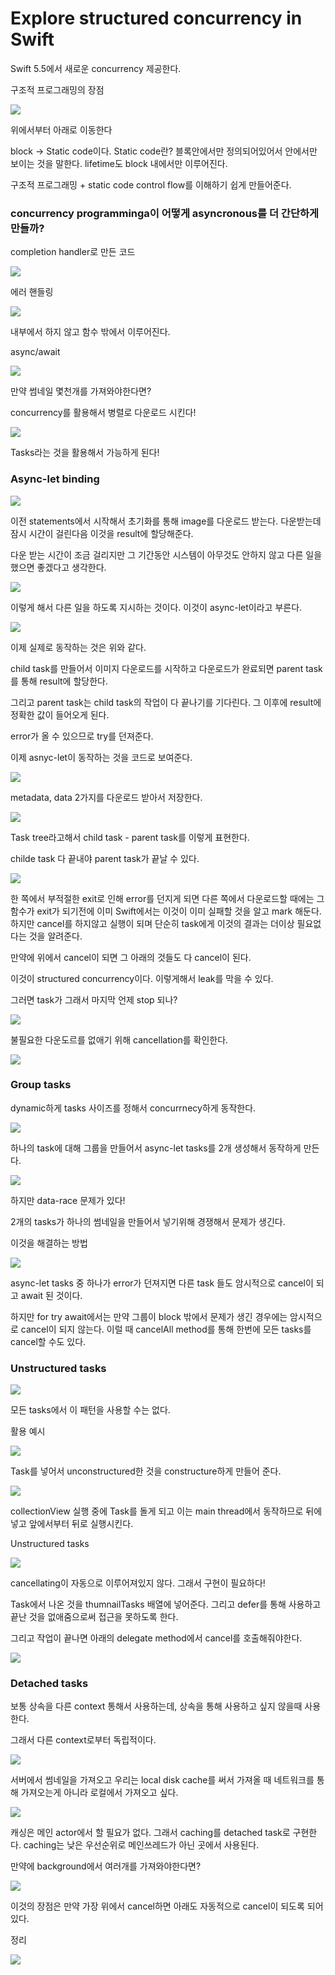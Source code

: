 # Explore structured concurrency in Swift

Swift 5.5에서 새로운 concurrency 제공한다.

구조적 프로그래밍의 장점

![](https://i.imgur.com/hEPQs3U.png)

위에서부터 아래로 이동한다

block -> Static code이다.
Static code란?
블록안에서만 정의되어있어서 안에서만 보이는 것을 말한다.
lifetime도 block 내에서만 이루어진다.

구조적 프로그래밍 + static code
control flow를 이해하기 쉽게 만들어준다.

### concurrency programminga이 어떻게 asyncronous를 더 간단하게 만들까?

completion handler로 만든 코드

![](https://i.imgur.com/cGW5Lml.jpg)

에러 핸들링

![](https://i.imgur.com/HvSkYtx.jpg)

내부에서 하지 않고 함수 밖에서 이루어진다.

async/await 

![](https://i.imgur.com/xde1aU7.jpg)

만약 썸네일 몇천개를 가져와야한다면?

concurrency를 활용해서 병렬로 다운로드 시킨다!

![](https://i.imgur.com/1fgqyxD.png)

Tasks라는 것을 활용해서 가능하게 된다!

### Async-let binding

![](https://i.imgur.com/C7F7izw.png)

이전 statements에서 시작해서 초기화를 통해 image를 다운로드 받는다.
다운받는데 잠시 시간이 걸린다음 이것을 result에 할당해준다.

다운 받는 시간이 조금 걸리지만 그 기간동안 시스템이 아무것도 안하지 않고 다른 일을 했으면 좋겠다고 생각한다.

![](https://i.imgur.com/JNE75Xi.png)

이렇게 해서 다른 일을 하도록 지시하는 것이다. 이것이 async-let이라고 부른다.

![](https://i.imgur.com/rdHpw9a.png)

이제 실제로 동작하는 것은 위와 같다.

child task를 만들어서 이미지 다운로드를 시작하고 다운로드가 완료되면 parent task를 통해 result에 할당한다.

그리고 parent task는 child task의 작업이 다 끝나기를 기다린다. 그 이후에 result에 정확한 값이 들어오게 된다.

error가 올 수 있으므로 try를 던져준다.

이제 asnyc-let이 동작하는 것을 코드로 보여준다.

![](https://i.imgur.com/RWfqkxb.jpg)

metadata, data 2가지를 다운로드 받아서 저장한다.

![](https://i.imgur.com/IpphV01.png)

Task tree라고해서
child task - parent task를 이렇게 표현한다.

childe task 다 끝내야 parent task가 끝날 수 있다.

![](https://i.imgur.com/tT5rOBl.png)

한 쪽에서 부적절한 exit로 인해 error를 던지게 되면 다른 쪽에서 다운로드할 때에는 그 함수가 exit가 되기전에 이미 Swift에서는 이것이 이미 실패할 것을 알고 mark 해둔다. 하지만 cancel를 하지않고 실행이 되며 단순히 task에게 이것의 결과는 더이상 필요없다는 것을 알려준다.

만약에 위에서 cancel이 되면 그 아래의 것들도 다 cancel이 된다.

이것이 structured concurrency이다.
이렇게해서 leak를 막을 수 있다.

그러면 task가 그래서 마지막 언제 stop 되나?

![](https://i.imgur.com/WV2luiB.png)

불필요한 다운도르를 없애기 위해 cancellation를 확인한다.

![](https://i.imgur.com/Bve00xb.png)

### Group tasks

dynamic하게 tasks 사이즈를 정해서 concurrnecy하게 동작한다.

![](https://i.imgur.com/xxM22cK.png)

하나의 task에 대해 그룹을 만들어서 async-let tasks를 2개 생성해서 동작하게 만든다.

![](https://i.imgur.com/xJI05k7.png)

하지만 data-race 문제가 있다!

2개의 tasks가 하나의 썸네일을 만들어서 넣기위해 경쟁해서 문제가 생긴다.

이것을 해결하는 방법

![](https://i.imgur.com/otOXl6f.png)

async-let
tasks 중 하나가 error가 던져지면 다른 task 들도 암시적으로 cancel이 되고 await 된 것이다.

하지만 for try await에서는 만약 그룹이 block 밖에서 문제가 생긴 경우에는 암시적으로 cancel이 되지 않는다.
이럴 때 cancelAll method를 통해 한번에 모든 tasks를 cancel할 수도 있다.

### Unstructured tasks

![](https://i.imgur.com/mqBKjv6.png)

모든 tasks에서 이 패턴을 사용할 수는 없다.

활용 예시

![](https://i.imgur.com/8glcskz.png)

Task를 넣어서 unconstructured한 것을 constructure하게 만들어 준다.

![](https://i.imgur.com/u9uDMyE.jpg)

collectionView 실행 중에 Task를 돌게 되고 이는 main thread에서 동작하므로 뒤에 넣고 앞에서부터 뒤로 실행시킨다.

Unstructured tasks

![](https://i.imgur.com/gAShtIb.png)

cancellating이 자동으로 이루어져있지 않다.
그래서 구현이 필요하다!

Task에서 나온 것을 thumnailTasks 배열에 넣어준다.
그리고 defer를 통해 사용하고 끝난 것을 없애줌으로써 접근을 못하도록 한다.

그리고 작업이 끝나면 아래의 delegate method에서 cancel를 호출해줘야한다.

![](https://i.imgur.com/a4tOAqP.png)

### Detached tasks

보통 상속을 다른 context 통해서 사용하는데, 상속을 통해 사용하고 싶지 않을때 사용한다.

그래서 다른 context로부터 독립적이다.

![](https://i.imgur.com/fTGvn8X.png)

서버에서 썸네일을 가져오고 우리는 local disk cache를 써서 가져올 때 네트워크를 통해 가져오는게 아니라 로컬에서 가져오고 싶다.

![](https://i.imgur.com/7C3CcEB.jpg)

캐싱은 메인 actor에서 할 필요가 없다.
그래서 caching를 detached task로 구현한다.
caching는 낮은 우선순위로 메인쓰레드가 아닌 곳에서 사용된다.

만약에 background에서 여러개를 가져와야한다면?

![](https://i.imgur.com/IloshbG.jpg)

이것의 장점은 만약 가장 위에서 cancel하면 아래도 자동적으로 cancel이 되도록 되어있다.

정리

![](https://i.imgur.com/az6LWyI.png)
